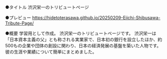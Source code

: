 ●タイトル
渋沢栄一のトリビュートページ

●プレビュー
https://hidetoterasawa.github.io/20250209-Eiichi-Shibusawa-Tribute-Page/

●概要
学習用として作成。
渋沢栄一のトリビュートページです。
渋沢栄一は「日本資本主義の父」とも称される実業家で、日本初の銀行を設立したほか、約500もの企業や団体の創設に関わり、日本の経済発展の基盤を築いた人物です。彼の生涯や業績について簡単にまとめました。
